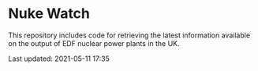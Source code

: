 # Nuke Watch

This repository includes code for retrieving the latest information available on the output of EDF nuclear power plants in the UK.

Last updated: 2021-05-11 17:35